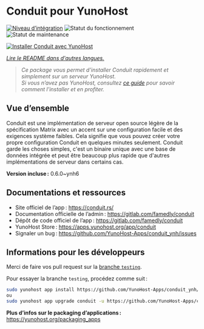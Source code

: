 <!--
Nota bene : ce README est automatiquement généré par <https://github.com/YunoHost/apps/tree/master/tools/readme_generator>
Il NE doit PAS être modifié à la main.
-->

# Conduit pour YunoHost

[![Niveau d’intégration](https://dash.yunohost.org/integration/conduit.svg)](https://dash.yunohost.org/appci/app/conduit) ![Statut du fonctionnement](https://ci-apps.yunohost.org/ci/badges/conduit.status.svg) ![Statut de maintenance](https://ci-apps.yunohost.org/ci/badges/conduit.maintain.svg)

[![Installer Conduit avec YunoHost](https://install-app.yunohost.org/install-with-yunohost.svg)](https://install-app.yunohost.org/?app=conduit)

*[Lire le README dans d'autres langues.](./ALL_README.md)*

> *Ce package vous permet d’installer Conduit rapidement et simplement sur un serveur YunoHost.*  
> *Si vous n’avez pas YunoHost, consultez [ce guide](https://yunohost.org/install) pour savoir comment l’installer et en profiter.*

## Vue d’ensemble

Conduit est une implémentation de serveur open source légère de la spécification Matrix avec un accent sur une configuration facile et des exigences système faibles. Cela signifie que vous pouvez créer votre propre configuration Conduit en quelques minutes seulement.
Conduit garde les choses simples, c'est un binaire unique avec une base de données intégrée et peut être beaucoup plus rapide que d'autres implémentations de serveur dans certains cas.

**Version incluse :** 0.6.0~ynh6
## Documentations et ressources

- Site officiel de l’app : <https://conduit.rs/>
- Documentation officielle de l’admin : <https://gitlab.com/famedly/conduit>
- Dépôt de code officiel de l’app : <https://gitlab.com/famedly/conduit>
- YunoHost Store : <https://apps.yunohost.org/app/conduit>
- Signaler un bug : <https://github.com/YunoHost-Apps/conduit_ynh/issues>

## Informations pour les développeurs

Merci de faire vos pull request sur la [branche `testing`](https://github.com/YunoHost-Apps/conduit_ynh/tree/testing).

Pour essayer la branche `testing`, procédez comme suit :

```bash
sudo yunohost app install https://github.com/YunoHost-Apps/conduit_ynh/tree/testing --debug
ou
sudo yunohost app upgrade conduit -u https://github.com/YunoHost-Apps/conduit_ynh/tree/testing --debug
```

**Plus d’infos sur le packaging d’applications :** <https://yunohost.org/packaging_apps>
